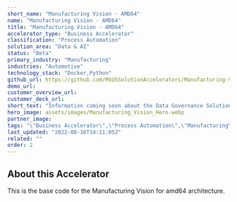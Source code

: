 ```yaml
---
short_name: "Manufacturing Vision - AMD64"
name: "Manufacturing Vision - AMD64"
title: "Manufacturing Vision - AMD64"
accelerator_type: "Business Accelerator"
classification: "Process Automation"
solution_area: "Data & AI"
status: "Beta"
primary_industry: "Manufacturing"
industries: "Automotive"
technology_stack: "Docker,Python"
github_url: https://github.com/MSUSSolutionAccelerators/Manufacturing-Vision-Solution-Accelerator-AMD64
demo_url: 
customer_overview_url: 
customer_deck_url: 
short_text: "Information coming soon about the Data Governance Solution Accelerator."
hero_image: assets/images/Manufacturing_Vision_Hero.webp
partner_image: 
tags: "\"Business Accelerator\",\"Process Automation\",\"Manufacturing\",\"Automotive\",\"Docker\",\"Python\",\"Data & AI\",\"Beta\""
last_updated: "2022-08-16T14:11:05Z"
related: ""
order: 2
---
```

## About this Accelerator

This is the base code for the Manufacturing Vision for amd64 architecture.